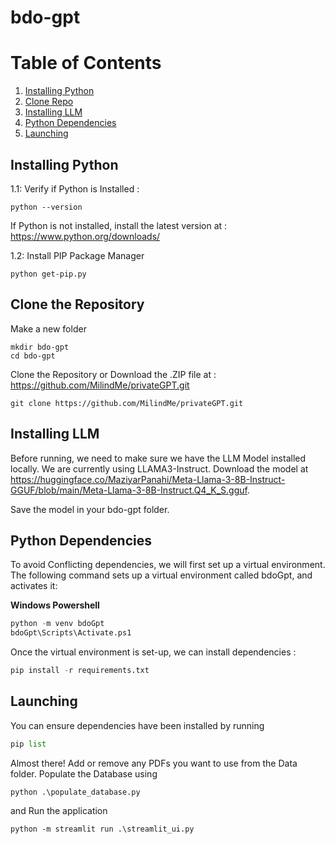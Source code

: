 # bdo-gpt

# Table of Contents
1. [Installing Python](#python)
2. [Clone Repo](#repo)
2. [Installing LLM](#example2)
3. [Python Dependencies](#third-example)
4. [Launching](#fourth-examplehttpwwwfourthexamplecom)


## Installing Python
1.1: Verify if Python is Installed : 
```
python --version
```
If Python is not installed, install the latest version at : https://www.python.org/downloads/

1.2: Install PIP Package Manager
```
python get-pip.py
```
## Clone the Repository
Make a new folder
```
mkdir bdo-gpt
cd bdo-gpt
```
Clone the Repository or Download the .ZIP file at : https://github.com/MilindMe/privateGPT.git
```
git clone https://github.com/MilindMe/privateGPT.git
```
## Installing LLM
Before running, we need to make sure we have the LLM Model installed locally. We are currently using LLAMA3-Instruct. 
Download the model at https://huggingface.co/MaziyarPanahi/Meta-Llama-3-8B-Instruct-GGUF/blob/main/Meta-Llama-3-8B-Instruct.Q4_K_S.gguf. 

Save the model in your bdo-gpt folder.

## Python Dependencies
To avoid Conflicting dependencies, we will first set up a virtual environment. The following command sets up a virtual environment called bdoGpt, and activates it:

**Windows Powershell**
```python
python -m venv bdoGpt
bdoGpt\Scripts\Activate.ps1
```

Once the virtual environment is set-up, we can install dependencies :
```python
pip install -r requirements.txt
```

## Launching
You can ensure dependencies have been installed by running
```python
pip list
```

Almost there! Add or remove any PDFs you want to use from the Data folder.
Populate the Database using 
```
python .\populate_database.py
```
and Run the application
```
python -m streamlit run .\streamlit_ui.py
```
